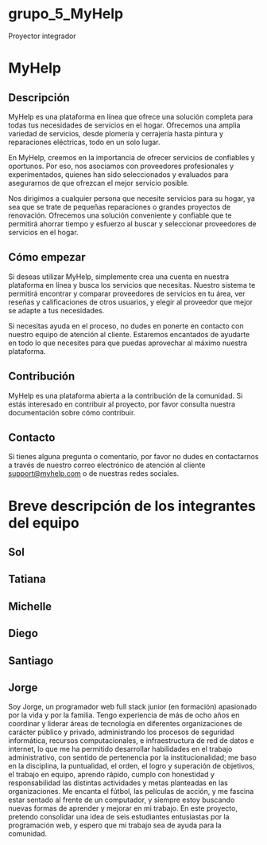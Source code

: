 # grupo_5_MyHelp
Proyector integrador

# MyHelp

## Descripción

MyHelp es una plataforma en línea que ofrece una solución completa para todas tus necesidades de servicios en el hogar. Ofrecemos una amplia variedad de servicios, desde plomería y cerrajería hasta pintura y reparaciones eléctricas, todo en un solo lugar.

En MyHelp, creemos en la importancia de ofrecer servicios de confiables y oportunos. Por eso, nos asociamos con proveedores profesionales y experimentados, quienes han sido seleccionados y evaluados para asegurarnos de que ofrezcan el mejor servicio posible.

Nos dirigimos a cualquier persona que necesite servicios para su hogar, ya sea que se trate de pequeñas reparaciones o grandes proyectos de renovación. Ofrecemos una solución conveniente y confiable que te permitirá ahorrar tiempo y esfuerzo al buscar y seleccionar proveedores de servicios en el hogar.

## Cómo empezar

Si deseas utilizar MyHelp, simplemente crea una cuenta en nuestra plataforma en línea y busca los servicios que necesitas. Nuestro sistema te permitirá encontrar y comparar proveedores de servicios en tu área, ver reseñas y calificaciones de otros usuarios, y elegir al proveedor que mejor se adapte a tus necesidades.

Si necesitas ayuda en el proceso, no dudes en ponerte en contacto con nuestro equipo de atención al cliente. Estaremos encantados de ayudarte en todo lo que necesites para que puedas aprovechar al máximo nuestra plataforma.

## Contribución

MyHelp es una plataforma abierta a la contribución de la comunidad. Si estás interesado en contribuir al proyecto, por favor consulta nuestra documentación sobre cómo contribuir.

## Contacto

Si tienes alguna pregunta o comentario, por favor no dudes en contactarnos a través de nuestro correo electrónico de atención al cliente support@myhelp.com o de nuestras redes sociales.


# Breve descripción de los integrantes del equipo

## Sol

## Tatiana

## Michelle

## Diego

## Santiago

## Jorge

Soy Jorge, un programador web full stack junior (en formación) apasionado por la vida y por la familia. Tengo experiencia de más de ocho años en coordinar y liderar áreas de tecnología en diferentes organizaciones de carácter público y privado, administrando los procesos de seguridad informática, recursos computacionales, e infraestructura de red de datos e internet, lo que me ha permitido desarrollar habilidades en el trabajo administrativo, con sentido de pertenencia por la institucionalidad; me baso en la disciplina, la puntualidad, el orden, el logro y superación de objetivos, el trabajo en equipo, aprendo rápido, cumplo con honestidad y responsabilidad las distintas actividades y metas planteadas en las organizaciones. Me encanta el fútbol, las películas de acción, y me fascina estar sentado al frente de un computador, y siempre estoy buscando nuevas formas de aprender y mejorar en mi trabajo. En este proyecto, pretendo consolidar una idea de seis estudiantes entusiastas por la programación web, y espero que mi trabajo sea de ayuda para la comunidad.
